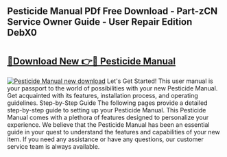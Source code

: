 ## Pesticide Manual PDf Free Download - Part-zCN Service Owner Guide - User Repair Edition DebX0

# <h2><a href="http://cf23559.oget.top/?id=Pesticide+Manual">🔗Download New 👉🔴 Pesticide Manual</a></h2>

[![Pesticide Manual new download](https://i.imgur.com/5g1atiW.png)](http://cf23559.oget.top/?id=Pesticide+Manual)
Let's Get Started! This user manual is your passport to the world of possibilities with your new Pesticide Manual. Get acquainted with its features, installation process, and operating guidelines. Step-by-Step Guide The following pages provide a detailed step-by-step guide to setting up your Pesticide Manual. This Pesticide Manual comes with a plethora of features designed to personalize your experience. We believe that the Pesticide Manual has been an essential guide in your quest to understand the features and capabilities of your new item. If you need any assistance or have any questions, our customer service team is always available.
